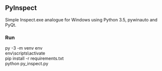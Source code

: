 ## PyInspect

Simple Inspect.exe analogue for Windows using Python 3.5, pywinauto and PyQt.

### Run
py -3 -m venv env\
env\scripts\activate\
pip install -r requirements.txt\
python py_inspect.py
